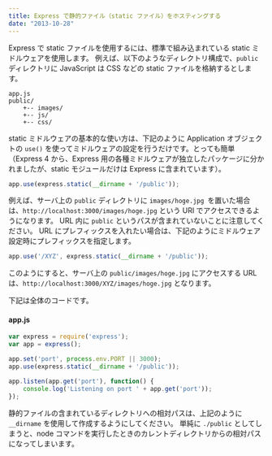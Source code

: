 ```yaml
---
title: Express で静的ファイル（static ファイル）をホスティングする
date: "2013-10-28"
---
```


Express で static ファイルを使用するには、標準で組み込まれている static ミドルウェアを使用します。
例えば、以下のようなディレクトリ構成で、`public` ディレクトリに JavaScript は CSS などの static ファイルを格納するとします。

```
app.js
public/
    +-- images/
    +-- js/
    +-- css/
```

static ミドルウェアの基本的な使い方は、下記のように Application オブジェクトの `use()` を使ってミドルウェアの設定を行うだけです。とっても簡単（Express 4 から、Express 用の各種ミドルウェアが独立したパッケージに分かれましたが、static モジュールだけは Express に含まれています）。

```javascript
app.use(express.static(__dirname + '/public'));
```

例えば、サーバ上の `public` ディレクトリに `images/hoge.jpg `を置いた場合は、`http://localhost:3000/images/hoge.jpg` という URI でアクセスできるようになります。
URL 内に `public` というパスが含まれていないことに注意してください。
URL にプレフィックスを入れたい場合は、下記のようにミドルウェア設定時にプレフィックスを指定します。

```javascript
app.use('/XYZ', express.static(__dirname + '/public'));
```

このようにすると、サーバ上の `public/images/hoge.jpg` にアクセスする URL は、`http://localhost:3000/XYZ/images/hoge.jpg` となります。

下記は全体のコードです。

#### app.js

```javascript
var express = require('express');
var app = express();

app.set('port', process.env.PORT || 3000);
app.use(express.static(__dirname + '/public'));

app.listen(app.get('port'), function() {
    console.log('Listening on port ' + app.get('port'));
});
```

静的ファイルの含まれているディレクトリへの相対パスは、上記のように `__dirname` を使用して作成するようにしてください。
単純に `./public` としてしまうと、node コマンドを実行したときのカレントディレクトリからの相対パスになってしまいます。

